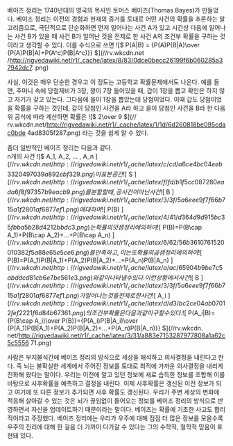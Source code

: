 베이즈 정리는 1740년대의 영국의 목사인 토머스 베이즈(Thomas Bayes)가 만들었다. 베이즈 정리는 이전의 경험과 현재의 증거를
토대로 어떤 사건의 확률을 추론하는 알고리즘으로, 극단적으로 단순화하면 먼저 일어나는 사건 A가 있고 시간상 다음에 일어나는 사건 B가 있을
때 사건 B가 일어난 것을 전제로 한 사건 A의 조건부 확률을 구하는 것이라고 생각할 수 있다. 이를 수식으로 쓰면 ![$ P\(A|B\)
= {P\(A\)P\(B|A\)\\over {P\(A\)P\(B|A\)+P\(A^c\)P\(B|A^c\)}} $](//rv.wkcdn.net
/http://rigvedawiki.net/r1/_cache/latex/8/83/0dce0becc26199f6b060285a37942dc7.
png)

사실, 이것은 매우 단순한 경우고 이 정도는 고등학교 확률문제에서도 나온다. 예를 들면, 주머니 속에 당첨제비가 3장, 꽝이 7장 들어있을
때, 갑이 1장을 뽑고 확인은 하지 않고 자기가 갖고 있는다. 그다음에 을이 1장을 뽑았는데 당첨이었다. 이때 갑도 당첨이었을 확률을 구하는
것인데, 갑이 당첨인 사건을 A라 하고 을이 당첨인 사건을 B라 한 다음 위 공식에 따라 계산하면 확률은 ![$ 2\\over 9 $](//
rv.wkcdn.net/http://rigvedawiki.net/r1/_cache/latex/1/1d/6d260818be095cdac0bde
4ad8305f287.png) 라는 것을 쉽게 알 수 있다.

좀더 일반적인 베이즈 정리는 다음과 같다.  
n개의 사건 ![$ A_1, A_2, ... , A_n $](//rv.wkcdn.net/http://rigvedawiki.net/r1/_ca
che/latex/c/cd/a6ce4bc04eeb3320497039a892ebf329.png) 이 표본공간 ![$ S $](//rv.wkcd
n.net/http://rigvedawiki.net/r1/_cache/latex/f/fd/b1f5cc087280eada6f8f97357b9e
acb9.png) 를 분할할 때, 공사건이 아닌 사건 ![$ B $](//rv.wkcdn.net/http://rigvedawiki.net/r
1/_cache/latex/3/3f/5a6eee9f7f66b715a1f2801af6877ef1.png) 에 대하여 ![$ P\(B\) $](
//rv.wkcdn.net/http://rigvedawiki.net/r1/_cache/latex/4/41/d364d9d915bc35fbba5
b28d4212bbdc3.png) 는 확률의 덧셈정리에 의하여 ![$ P\(B\)=P\(B\\cap A_1\)+P\(B\\cap
A_2\)+...+P\(B\\cap A_n\) $](//rv.wkcdn.net/http://rigvedawiki.net/r1/_cache/l
atex/6/62/56b3610761520010382f5a88e65e5ce6.png) 를 만족하고, 이는 또 확률의 곱셈정리에 의하여 ![$
P\(B\)=P\(A_1\)P\(B|A_1\)+P\(A_2\)P\(B|A_2\)+...+P\(A_n\)P\(B|A_n\) $](//rv.wk
cdn.net/http://rigvedawiki.net/r1/_cache/latex/a/ac/65904b9be7c5abddcd81cb6e7b
e561e3.png) 와 같이 나타낼 수 있다. 이런 상황에서 사건 ![$ B $](//rv.wkcdn.net/http://rigvedawi
ki.net/r1/_cache/latex/3/3f/5a6eee9f7f66b715a1f2801af6877ef1.png) 가 일어나는 것을
전제로 한 사건 ![$ A_i $](//rv.wkcdn.net/http://rigvedawiki.net/r1/_cache/latex/d/d3
/bc2ce04ab07012fef2221f6d84b67361.png) 의 조건부 확률은 다음과 같이 구할 수 있다. ![$
P\(A_i|B\)={P\(B\\cap A_i\)\\over P\(B\)}={P\(A_i\)P\(B|A_i\)\\over
{P\(A_1\)P\(B|A_1\)+P\(A_2\)P\(B|A_2\)+...+P\(A_n\)P\(B|A_n\)}} $](//rv.wkcdn.
net/http://rigvedawiki.net/r1/_cache/latex/3/31/a883e7153287977808a1a62c5c5556
71.png)

사람은 부지불식간에 베이즈 정리의 방식으로 세상을 해석하고 의사결정을 내린다고 한다. 즉 뇌는 불확실한 세계에서 주어진 정보를 토대로 최적에
가까운 의사결정을 내리게 진화해 왔다는 말이다. 우리는 이전에 알고 있던 정보에 새로 습득한 정보를 조합해 이를 바탕으로 사후확률을 예측하고
결정을 내린다. 이제 사후확률은 갱신된 이전 정보가 되고 여기에 또 다른 정보가 추가되면 사후 확률도 갱신된다. 우리가 주변 세상의 변화에
적응해 살아갈 수 있는 것은 뇌가 끊임없이 들어오는 정보를 베이즈 정리의 방식으로 반영하면서 자신을 업데이트하기 때문이라는 말이다. 베이즈는
확률에 기초한 사고도 합리적이라고 주장했다. 베이즈 정리에는 우리가 우주에 대해 점점 더 많은 정보를 모을수록 우주의 진리에 대해 한 걸음
더 가까이 다가갈 수 있다는 그의 수학적, 철학적 믿음이 표현돼 있다.

